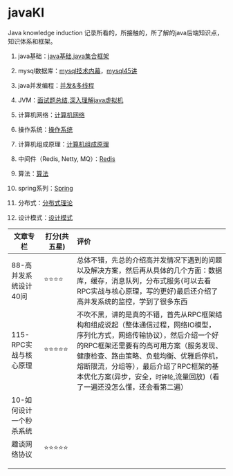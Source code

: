 # javaKI

Java knowledge induction 记录所看的，所接触的，所了解的java后端知识点，知识体系和框架。



1. java基础：[java基础](./java基础/java基础.md),[java集合框架](./java基础/java集合框架.md)

3. mysql数据库：[mysql技术内幕](./深入理解MYSQL/mysql技术内幕)，[mysql45讲](./深入理解MYSQL/mysql45讲)

3. java并发编程：[并发&多线程](./并发&多线程)

4. JVM：[面试题总结](./深入理解JVM/JVM题目.md),[深入理解java虚拟机](./深入理解JVM/深入理解java虚拟机-周志明)

5. 计算机网络：[计算机网络](./计算机网络/网络是怎样连接的)

6. 操作系统：[操作系统](./操作系统)

7. 计算机组成原理：[计算机组成原理](./计算机组成原理)

8. 中间件（Redis, Netty, MQ）：[Redis](./Redis.md)
9. 算法：[算法](./算法)
10. spring系列：[Spring](./Spring系列)

11. 分布式：[分布式理论](./分布式系统理论.md)

12. 设计模式：[设计模式](./设计模式)

| 文章专栏                | 打分(共五星)                   | 评价                                                         |
| ----------------------- | ------------------------------ | :----------------------------------------------------------- |
| 88-高并发系统设计40问   | :star::star::star::star:       | 总体不错，先总的介绍高并发情况下遇到的问题以及解决方案，然后再从具体的几个方面：数据库，缓存，消息队列，分布式服务(可以去看RPC实战与核心原理，写的更好)最后还介绍了高并发系统的监控，学到了很多东西 |
| 115-RPC实战与核心原理   | :star::star::star::star::star: | 不吹不黑，讲的是真的不错，首先从RPC框架结构和组成说起（整体通信过程，网络IO模型，序列化方式，网络传输协议），然后介绍一个好的RPC框架还需要有的高可用方案（服务发现、健康检查、路由策略、负载均衡、优雅启停机，熔断限流，分组等），最后介绍了RPC框架的基本优化方案(异步，安全，`时钟轮`,流量回放)（看了一遍还没怎么懂，还会看第二遍） |
| 10-如何设计一个秒杀系统 |                                |                                                              |
| 趣谈网络协议            | :star::star::star::star::star: |                                                              |
|                         |                                |                                                              |
|                         |                                |                                                              |
|                         |                                |                                                              |

